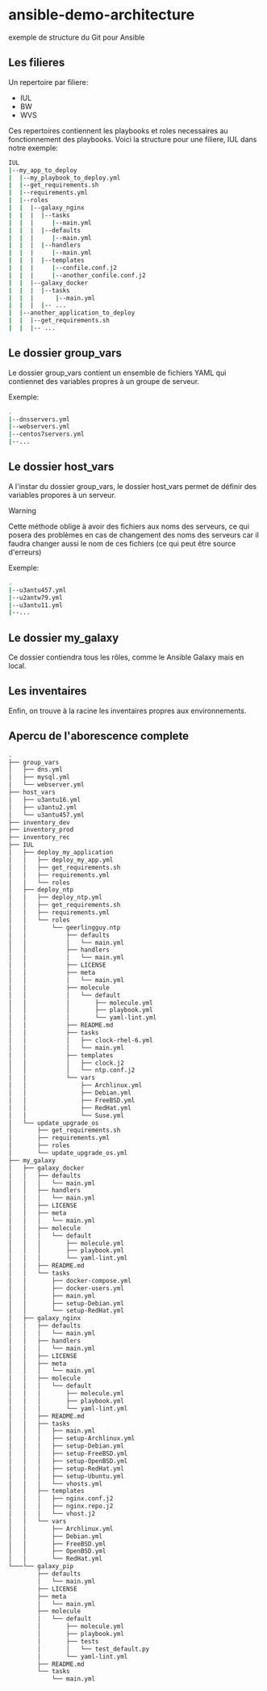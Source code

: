 # ansible-demo-architecture
exemple de structure du Git pour Ansible

## Les filieres

Un repertoire par filiere:
- IUL
- BW
- WVS

Ces repertoires contiennent les playbooks et roles necessaires au fonctionnement des playbooks.
Voici la structure pour une filiere, IUL dans notre exemple:
```bash
IUL
|--my_app_to_deploy
|  |--my_playbook_to_deploy.yml
|  |--get_requirements.sh
|  |--requirements.yml
|  |--roles
|  |  |--galaxy_nginx
|  |  |  |--tasks
|  |  |     |--main.yml
|  |  |  |--defaults
|  |  |     |--main.yml
|  |  |  |--handlers
|  |  |     |--main.yml
|  |  |  |--templates
|  |  |     |--confile.conf.j2
|  |  |     |--another_confile.conf.j2
|  |  |--galaxy_docker
|  |  |  |--tasks
|  |  |      |--main.yml
|  |  |  |-- ...
|  |--another_application_to_deploy
|  |  |--get_requirements.sh
|  |  |-- ...
```
## Le dossier group_vars

Le dossier group_vars contient un ensemble de fichiers YAML qui contiennet des variables propres à un groupe de serveur.

Exemple:

```bash
.
|--dnsservers.yml
|--webservers.yml
|--centos7servers.yml
|--...
```
## Le dossier host_vars

A l'instar du dossier group_vars, le dossier host_vars permet de définir des variables propores à un serveur.

> [!WARNING]
> Cette méthode oblige à avoir des fichiers aux noms des serveurs, ce qui posera des problèmes en cas de changement des noms des serveurs car il faudra changer aussi le nom de ces fichiers (ce qui peut être source d'erreurs)

Exemple:

```bash
.
|--u3antu457.yml
|--u2antw79.yml
|--u3antu11.yml
|--...
```
## Le dossier my_galaxy

Ce dossier contiendra tous les rôles, comme le Ansible Galaxy mais en local. 

## Les inventaires

Enfin, on trouve à la racine les inventaires propres aux environnements.

## Apercu de l'aborescence complete
```bash
.
├── group_vars
│   ├── dns.yml
│   ├── mysql.yml
│   └── webserver.yml
├── host_vars
│   ├── u3antu16.yml
│   ├── u3antu2.yml
│   └── u3antu457.yml
├── inventory_dev
├── inventory_prod
├── inventory_rec
├── IUL
│   ├── deploy_my_application
│   │   ├── deploy_my_app.yml
│   │   ├── get_requirements.sh
│   │   ├── requirements.yml
│   │   └── roles
│   ├── deploy_ntp
│   │   ├── deploy_ntp.yml
│   │   ├── get_requirements.sh
│   │   ├── requirements.yml
│   │   └── roles
│   │       └── geerlingguy.ntp
│   │           ├── defaults
│   │           │   └── main.yml
│   │           ├── handlers
│   │           │   └── main.yml
│   │           ├── LICENSE
│   │           ├── meta
│   │           │   └── main.yml
│   │           ├── molecule
│   │           │   └── default
│   │           │       ├── molecule.yml
│   │           │       ├── playbook.yml
│   │           │       └── yaml-lint.yml
│   │           ├── README.md
│   │           ├── tasks
│   │           │   ├── clock-rhel-6.yml
│   │           │   └── main.yml
│   │           ├── templates
│   │           │   ├── clock.j2
│   │           │   └── ntp.conf.j2
│   │           └── vars
│   │               ├── Archlinux.yml
│   │               ├── Debian.yml
│   │               ├── FreeBSD.yml
│   │               ├── RedHat.yml
│   │               └── Suse.yml
│   └── update_upgrade_os
│       ├── get_requirements.sh
│       ├── requirements.yml
│       ├── roles
│       └── update_upgrade_os.yml
├── my_galaxy
│   ├── galaxy_docker
│   │   ├── defaults
│   │   │   └── main.yml
│   │   ├── handlers
│   │   │   └── main.yml
│   │   ├── LICENSE
│   │   ├── meta
│   │   │   └── main.yml
│   │   ├── molecule
│   │   │   └── default
│   │   │       ├── molecule.yml
│   │   │       ├── playbook.yml
│   │   │       └── yaml-lint.yml
│   │   ├── README.md
│   │   └── tasks
│   │       ├── docker-compose.yml
│   │       ├── docker-users.yml
│   │       ├── main.yml
│   │       ├── setup-Debian.yml
│   │       └── setup-RedHat.yml
│   ├── galaxy_nginx
│   │   ├── defaults
│   │   │   └── main.yml
│   │   ├── handlers
│   │   │   └── main.yml
│   │   ├── LICENSE
│   │   ├── meta
│   │   │   └── main.yml
│   │   ├── molecule
│   │   │   └── default
│   │   │       ├── molecule.yml
│   │   │       ├── playbook.yml
│   │   │       └── yaml-lint.yml
│   │   ├── README.md
│   │   ├── tasks
│   │   │   ├── main.yml
│   │   │   ├── setup-Archlinux.yml
│   │   │   ├── setup-Debian.yml
│   │   │   ├── setup-FreeBSD.yml
│   │   │   ├── setup-OpenBSD.yml
│   │   │   ├── setup-RedHat.yml
│   │   │   ├── setup-Ubuntu.yml
│   │   │   └── vhosts.yml
│   │   ├── templates
│   │   │   ├── nginx.conf.j2
│   │   │   ├── nginx.repo.j2
│   │   │   └── vhost.j2
│   │   └── vars
│   │       ├── Archlinux.yml
│   │       ├── Debian.yml
│   │       ├── FreeBSD.yml
│   │       ├── OpenBSD.yml
│   │       └── RedHat.yml
└───└── galaxy_pip
        ├── defaults
        │   └── main.yml
        ├── LICENSE
        ├── meta
        │   └── main.yml
        ├── molecule
        │   └── default
        │       ├── molecule.yml
        │       ├── playbook.yml
        │       ├── tests
        │       │   └── test_default.py
        │       └── yaml-lint.yml
        ├── README.md
        └── tasks
            └── main.yml
```

